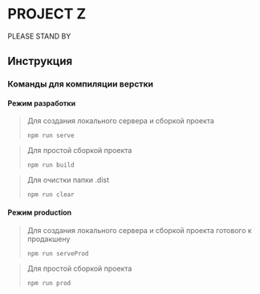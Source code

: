 # PROJECT Z

PLEASE STAND BY

## Инструкция

### Команды для компиляции верстки

#### Режим разработки

>Для создания локального сервера и сборкой проекта
>```
>npm run serve 
>```

>Для простой сборкой проекта
>```
>npm run build
>```

>Для очистки папки .dist
>```
>npm run clear
>```


#### Режим production
>Для создания локального сервера и сборкой проекта готового к продакшену
>```
>npm run serveProd
>```

>Для простой сборкой проекта
>```
>npm run prod
>```
